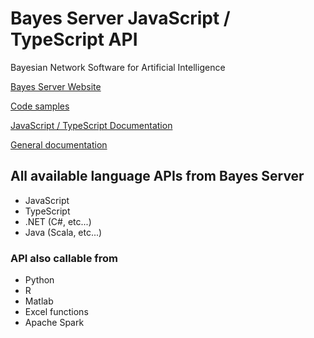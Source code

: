 # Bayes Server JavaScript / TypeScript API

Bayesian Network Software for Artificial Intelligence

[Bayes Server Website](https://www.bayesserver.com)

[Code samples](https://www.bayesserver.com/code/)

[JavaScript / TypeScript Documentation](https://www.bayesserver.com/api/javascript/)

[General documentation](https://www.bayesserver.com/docs/)

## All available language APIs from Bayes Server

* JavaScript
* TypeScript 
* .NET (C#, etc...)
* Java (Scala, etc...)

### API also callable from

* Python
* R
* Matlab
* Excel functions
* Apache Spark 




